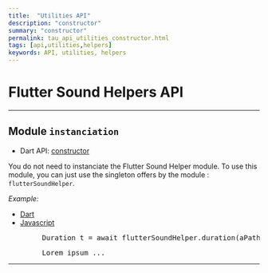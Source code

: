 ```yaml
---
title:  "Utilities API"
description: "constructor"
summary: "constructor"
permalink: tau_api_utilities_constructor.html
tags: [api,utilities,helpers]
keywords: API, utilities, helpers
---
```


# Flutter Sound Helpers API

-----------------------------------------------------------------------------------------------------------------------

## Module `instanciation`

- Dart API: [constructor](pages/flutter-sound/api/helper/FlutterSoundHelper/FlutterSoundHelper.html)

You do not need to instanciate the Flutter Sound Helper module.
To use this module, you can just use the singleton offers by the module : `flutterSoundHelper`.

*Example:*
<ul id="profileTabs" class="nav nav-tabs">
    <li class="active"><a href="#dart" data-toggle="tab">Dart</a></li>
    <li><a href="#javascript" data-toggle="tab">Javascript</a></li>
</ul>
<div class="tab-content">

<div role="tabpanel" class="tab-pane active" id="dart">

<pre>
        Duration t = await flutterSoundHelper.duration(aPathFile);
</pre>

</div>

<div role="tabpanel" class="tab-pane" id="javascript">
<pre>
        Lorem ipsum ...
</pre>
</div>

</div>

------------------------------------------------------------------------------------------------------------------------
